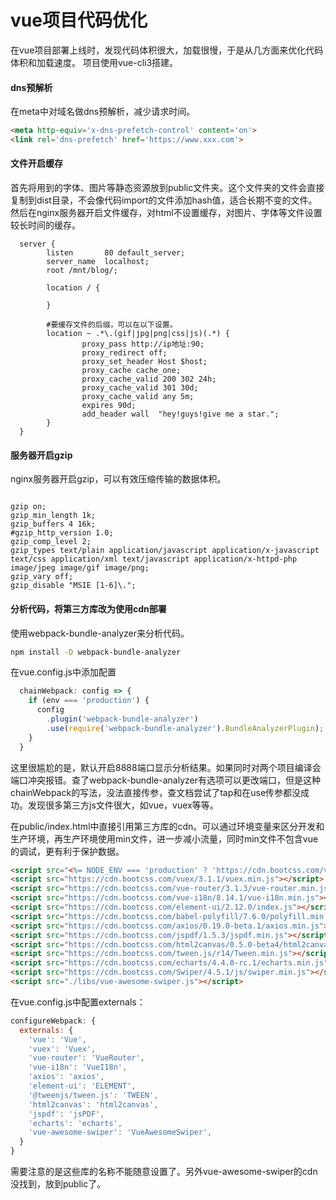# vue项目代码优化

在vue项目部署上线时，发现代码体积很大，加载很慢，于是从几方面来优化代码体积和加载速度。
项目使用vue-cli3搭建。

#### dns预解析
在meta中对域名做dns预解析，减少请求时间。
````html
<meta http-equiv='x-dns-prefetch-control' content='on'>
<link rel='dns-prefetch' href='https://www.xxx.com'>
````

#### 文件开启缓存
首先将用到的字体、图片等静态资源放到public文件夹。这个文件夹的文件会直接复制到dist目录，不会像代码import的文件添加hash值，适合长期不变的文件。
然后在nginx服务器开启文件缓存，对html不设置缓存，对图片、字体等文件设置较长时间的缓存。
````nginx
  server {
        listen       80 default_server;
        server_name  localhost;
        root /mnt/blog/;

        location / {

        }

        #要缓存文件的后缀，可以在以下设置。
        location ~ .*\.(gif|jpg|png|css|js)(.*) {
                proxy_pass http://ip地址:90;
                proxy_redirect off;
                proxy_set_header Host $host;
                proxy_cache cache_one;
                proxy_cache_valid 200 302 24h;
                proxy_cache_valid 301 30d;
                proxy_cache_valid any 5m;
                expires 90d;
                add_header wall  "hey!guys!give me a star.";
        }
  }
````

#### 服务器开启gzip
nginx服务器开启gzip，可以有效压缩传输的数据体积。
````nginx

gzip on;
gzip_min_length 1k;
gzip_buffers 4 16k;
#gzip_http_version 1.0;
gzip_comp_level 2;
gzip_types text/plain application/javascript application/x-javascript text/css application/xml text/javascript application/x-httpd-php image/jpeg image/gif image/png;
gzip_vary off;
gzip_disable "MSIE [1-6]\.";
````
  
#### 分析代码，将第三方库改为使用cdn部署

使用webpack-bundle-analyzer来分析代码。
````bash
npm install -D webpack-bundle-analyzer
````
在vue.config.js中添加配置
````js
  chainWebpack: config => {
    if (env === 'production') {
      config
        .plugin('webpack-bundle-analyzer')
        .use(require('webpack-bundle-analyzer').BundleAnalyzerPlugin);
    }
  }
````
这里很尴尬的是，默认开启8888端口显示分析结果。如果同时对两个项目编译会端口冲突报错。查了webpack-bundle-analyzer有选项可以更改端口，但是这种chainWebpack的写法，没法直接传参，查文档尝试了tap和在use传参都没成功。发现很多第三方js文件很大，如vue，vuex等等。

在public/index.html中直接引用第三方库的cdn。可以通过环境变量来区分开发和生产环境，再生产环境使用min文件，进一步减小流量，同时min文件不包含vue的调试，更有利于保护数据。
````html
<script src="<%= NODE_ENV === 'production' ? 'https://cdn.bootcss.com/vue/2.6.10/vue.min.js' : 'https://cdn.bootcss.com/vue/2.6.10/vue.js' %>"></script>
<script src="https://cdn.bootcss.com/vuex/3.1.1/vuex.min.js"></script>
<script src="https://cdn.bootcss.com/vue-router/3.1.3/vue-router.min.js"></script>
<script src="https://cdn.bootcss.com/vue-i18n/8.14.1/vue-i18n.min.js"></script>
<script src="https://cdn.bootcss.com/element-ui/2.12.0/index.js"></script>
<script src="https://cdn.bootcss.com/babel-polyfill/7.6.0/polyfill.min.js"></script>
<script src="https://cdn.bootcss.com/axios/0.19.0-beta.1/axios.min.js"></script>
<script src="https://cdn.bootcss.com/jspdf/1.5.3/jspdf.min.js"></script>
<script src="https://cdn.bootcss.com/html2canvas/0.5.0-beta4/html2canvas.min.js"></script>
<script src="https://cdn.bootcss.com/tween.js/r14/Tween.min.js"></script>
<script src="https://cdn.bootcss.com/echarts/4.4.0-rc.1/echarts.min.js"></script>
<script src="https://cdn.bootcss.com/Swiper/4.5.1/js/swiper.min.js"></script>
<script src="./libs/vue-awesome-swiper.js"></script>
````
在vue.config.js中配置externals：
````js
configureWebpack: {
  externals: {
    'vue': 'Vue',
    'vuex': 'Vuex',
    'vue-router': 'VueRouter',
    'vue-i18n': 'VueI18n',
    'axios': 'axios',
    'element-ui': 'ELEMENT',
    '@tweenjs/tween.js': 'TWEEN',
    'html2canvas': 'html2canvas',
    'jspdf': 'jsPDF',
    'echarts': 'echarts',
    'vue-awesome-swiper': 'VueAwesomeSwiper',
  }
}
````
需要注意的是这些库的名称不能随意设置了。另外vue-awesome-swiper的cdn没找到，放到public了。

